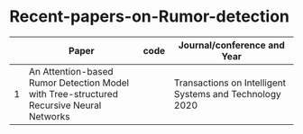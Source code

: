 # Recent-papers-on-Rumor-detection
| | Paper| code| Journal/conference and Year|
|----|------|-----|-----|
|1|An Attention-based Rumor Detection Model with Tree-structured Recursive Neural Networks| | Transactions on Intelligent Systems and Technology 2020|
